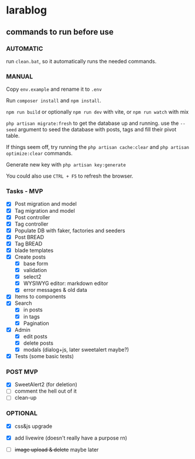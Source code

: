 # larablog

## commands to run before use

### AUTOMATIC

run `clean.bat`, so it automatically runs the needed commands.

### MANUAL

Copy `env.example` and rename it to `.env`

Run `composer install` and `npm install`.

`npm run build` or optionally `npm run dev` with vite, or `npm run watch` with mix

`php artisan migrate:fresh` to get the database up and running. use the `--seed` argument to seed the database with posts, tags and fill their pivot table.

If things seem off, try running the `php artisan cache:clear` and `php artisan optimize:clear` commands.

Generate new key with `php artisan key:generate`

You could also use `CTRL + F5` to refresh the browser.

### Tasks - MVP

- [x] Post migration and model
- [x] Tag migration and model
- [x] Post controller
- [x] Tag controller
- [x] Populate DB with faker, factories and seeders
- [x] Post BREAD
- [x] Tag BREAD
- [x] blade templates
- [x] Create posts
  - [x] base form
  - [x] validation
  - [x] select2
  - [x] WYSIWYG editor: markdown editor
  - [x] error messages & old data
- [x] Items to components
- [x] Search
  - [x] in posts
  - [x] in tags
  - [x] Pagination
- [x] Admin
  - [x] edit posts
  - [x] delete posts
  - [x] modals (dialog+js, later sweetalert maybe?)
- [x] Tests (some basic tests)

### POST MVP

- [x] SweetAlert2 (for deletion)
- [ ] comment the hell out of it
- [ ] clean-up

### OPTIONAL

- [x] css&js upgrade
- [x] add livewire (doesn't really have a purpose rn)
- [ ] ~~image upload & delete~~ maybe later

